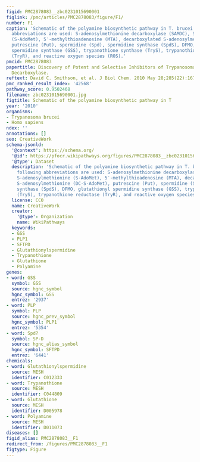 ```yaml
---
figid: PMC2878083__zbc0231015690001
figlink: /pmc/articles/PMC2878083/figure/F1/
number: F1
caption: 'Schematic of the polyamine biosynthetic pathway in T. brucei. The following
  abbreviations are used: S-adenosylmethionine decarboxylase (SAMDC), S-adenosylmethionine
  (S-AdoMet), 5′-methylthioadenosine (MTA), decarboxylated S-adenosylmethionine (DC-S-AdoMet),
  putrescine (Put), spermidine (Spd), spermidine synthase (SpdS), DFMO, glutathionyl
  spermidine synthase (GSS), trypanothione synthase (TryS), trypanothione reductase
  (TryR), and reactive oxygen species (ROS).'
pmcid: PMC2878083
papertitle: Discovery of Potent and Selective Inhibitors of Trypanosoma brucei Ornithine
  Decarboxylase.
reftext: David C. Smithson, et al. J Biol Chem. 2010 May 28;285(22):16771-16781.
pmc_ranked_result_index: '42568'
pathway_score: 0.9502468
filename: zbc0231015690001.jpg
figtitle: Schematic of the polyamine biosynthetic pathway in T
year: '2010'
organisms:
- Trypanosoma brucei
- Homo sapiens
ndex: ''
annotations: []
seo: CreativeWork
schema-jsonld:
  '@context': https://schema.org/
  '@id': https://pfocr.wikipathways.org/figures/PMC2878083__zbc0231015690001.html
  '@type': Dataset
  description: 'Schematic of the polyamine biosynthetic pathway in T. brucei. The
    following abbreviations are used: S-adenosylmethionine decarboxylase (SAMDC),
    S-adenosylmethionine (S-AdoMet), 5′-methylthioadenosine (MTA), decarboxylated
    S-adenosylmethionine (DC-S-AdoMet), putrescine (Put), spermidine (Spd), spermidine
    synthase (SpdS), DFMO, glutathionyl spermidine synthase (GSS), trypanothione synthase
    (TryS), trypanothione reductase (TryR), and reactive oxygen species (ROS).'
  license: CC0
  name: CreativeWork
  creator:
    '@type': Organization
    name: WikiPathways
  keywords:
  - GSS
  - PLP1
  - SFTPD
  - Glutathionylspermidine
  - Trypanothione
  - Glutathione
  - Polyamine
genes:
- word: GSS
  symbol: GSS
  source: hgnc_symbol
  hgnc_symbol: GSS
  entrez: '2937'
- word: PLP
  symbol: PLP
  source: hgnc_prev_symbol
  hgnc_symbol: PLP1
  entrez: '5354'
- word: Spd?
  symbol: SP-D
  source: hgnc_alias_symbol
  hgnc_symbol: SFTPD
  entrez: '6441'
chemicals:
- word: Glutathionylspermidine
  source: MESH
  identifier: C012333
- word: Trypanothione
  source: MESH
  identifier: C044809
- word: Glutathione
  source: MESH
  identifier: D005978
- word: Polyamine
  source: MESH
  identifier: D011073
diseases: []
figid_alias: PMC2878083__F1
redirect_from: /figures/PMC2878083__F1
figtype: Figure
---
```


